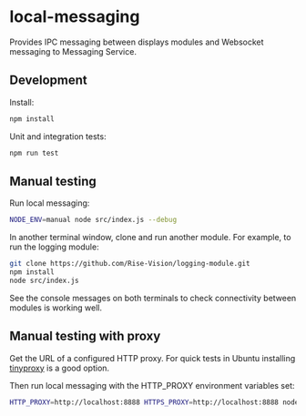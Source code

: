 # local-messaging

Provides IPC messaging between displays modules and Websocket messaging to Messaging Service.

## Development

Install:

```bash
npm install
```

Unit and integration tests:

```bash
npm run test
```

## Manual testing

Run local messaging:

```bash
NODE_ENV=manual node src/index.js --debug
```

In another terminal window, clone and run another module. For example, to
run the logging module:

```bash
git clone https://github.com/Rise-Vision/logging-module.git
npm install
node src/index.js
```

See the console messages on both terminals to check connectivity between
modules is working well.

## Manual testing with proxy

Get the URL of a configured HTTP proxy. For quick tests in Ubuntu installing
[tinyproxy](https://tinyproxy.github.io/) is a good option.

Then run local messaging with the HTTP_PROXY environment variables set:

```bash
HTTP_PROXY=http://localhost:8888 HTTPS_PROXY=http://localhost:8888 node src/index.js
```
